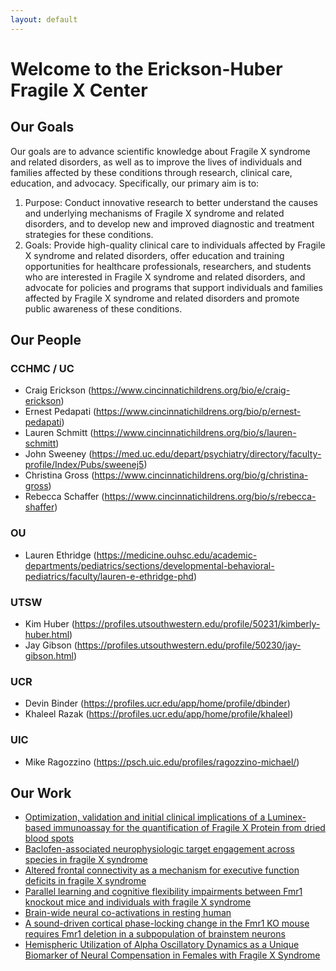 ```yaml
---
layout: default
---
```

# Welcome to the Erickson-Huber Fragile X Center

## Our Goals

Our goals are to advance scientific knowledge about Fragile X syndrome and related disorders, as well as to improve the lives of individuals and families affected by these conditions through research, clinical care, education, and advocacy. Specifically, our primary aim is to:

1. Purpose: Conduct innovative research to better understand the causes and underlying mechanisms of Fragile X syndrome and related disorders, and to develop new and improved diagnostic and treatment strategies for these conditions.
2. Goals: Provide high-quality clinical care to individuals affected by Fragile X syndrome and related disorders, offer education and training opportunities for healthcare professionals, researchers, and students who are interested in Fragile X syndrome and related disorders, and advocate for policies and programs that support individuals and families affected by Fragile X syndrome and related disorders and promote public awareness of these conditions.

## Our People

### CCHMC / UC

- Craig Erickson (https://www.cincinnatichildrens.org/bio/e/craig-erickson)
- Ernest Pedapati (https://www.cincinnatichildrens.org/bio/p/ernest-pedapati)
- Lauren Schmitt (https://www.cincinnatichildrens.org/bio/s/lauren-schmitt)
- John Sweeney (https://med.uc.edu/depart/psychiatry/directory/faculty-profile/Index/Pubs/sweenej5)
- Christina Gross (https://www.cincinnatichildrens.org/bio/g/christina-gross)
- Rebecca Schaffer (https://www.cincinnatichildrens.org/bio/s/rebecca-shaffer)

### OU

- Lauren Ethridge (https://medicine.ouhsc.edu/academic-departments/pediatrics/sections/developmental-behavioral-pediatrics/faculty/lauren-e-ethridge-phd)

### UTSW

- Kim Huber (https://profiles.utsouthwestern.edu/profile/50231/kimberly-huber.html)
- Jay Gibson (https://profiles.utsouthwestern.edu/profile/50230/jay-gibson.html)

### UCR

- Devin Binder (https://profiles.ucr.edu/app/home/profile/dbinder)
- Khaleel Razak (https://profiles.ucr.edu/app/home/profile/khaleel)

### UIC

- Mike Ragozzino (https://psch.uic.edu/profiles/ragozzino-michael/)

## Our Work

- [Optimization, validation and initial clinical implications of a Luminex-based immunoassay for the quantification of Fragile X Protein from dried blood spots](https://pubmed.ncbi.nlm.nih.gov/35379866/)
- [Baclofen-associated neurophysiologic target engagement across species in fragile X syndrome](https://pubmed.ncbi.nlm.nih.gov/36167501/)
- [Altered frontal connectivity as a mechanism for executive function deficits in fragile X syndrome](https://pubmed.ncbi.nlm.nih.gov/36494861/)
- [Parallel learning and cognitive flexibility impairments between Fmr1 knockout mice and individuals with fragile X syndrome](https://pubmed.ncbi.nlm.nih.gov/36688132/)
- [Brain-wide neural co-activations in resting human](https://pubmed.ncbi.nlm.nih.gov/35820583/)
- [A sound-driven cortical phase-locking change in the Fmr1 KO mouse requires Fmr1 deletion in a subpopulation of brainstem neurons](https://pubmed.ncbi.nlm.nih.gov/35588990/)
- [Hemispheric Utilization of Alpha Oscillatory Dynamics as a Unique Biomarker of Neural Compensation in Females with Fragile X Syndrome](https://pubmed.ncbi.nlm.nih.gov/36411085/)

